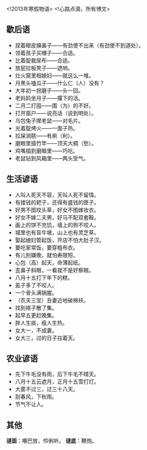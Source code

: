 <!2013年寒假物语>
<!心路点滴，所有博文>

## 歇后语
* 捏着眼皮擤鼻子——有劲使不出来（有劲使不到道处）。
* 领着孩子买帽子——合适。
* 比着腚裁尿布——合适。
* 放屁拉板凳子——遮响。
* 灶火窝里相媳妇——就这么一堆。
* 月黑头嗑瓜子——什么仁（人）没有？
* 大年初一拐磨子——头一回。
* 老妈妈坐月子——撂下的活。
* 二月二打囤——围（为）的不好。
* 打开窗户——说亮话（说到明处）。
* 乌包兔子撵老鼠——对毛片。
* 光着腚烤火——一面子热。
* 拉屎淌脓——有痢（利）。
* 磨眼里插竹竿——顶天大稠（愁）。
* 鸡嘴插到磨眼里——巧吃。
* 老鼠钻到风箱里——两头受气。

## 生活谚语
* 人叫人死天不容，天叫人死不留情。
* 有搂钱的耙子，还得有盛钱的匣子。
* 好男不图坟头草，好女不图嫁妆衣。
* 好女不嫁二夫男，好马不配双套鞍。
* 画上的饼不充饥，墙上的狗不咬人。
* 城里也有盲牛墩，山上也有灵芝草。
* 娶起媳妇管起饭，开店不怕大肚子汉。
* 要吃家常饭，要穿粗布衣。
* 有儿别嫌晚，就怕寿限短。
* 心包（高）起天，命薄起纸。
* 歪鼻子斜眼，一看就不是好察眼。
* 八月十五打下年下的糕。
* 虱子多了不咬人。
* 一个骨头满锅腥。
* （农夫三宝）丑妻近地破棉袄。
* 找到褡子散了集。
* 起早五更赶晚集。
* 胖人生痰，瘦人生热。
* 女大一，不成妻。
* 女大三，过的日子拄着天。

## 农业谚语
* 先下牛毛没有雨，后下牛毛不晴天。
* 八月十五云遮月，正月十五雪打灯。
* 大雾不过三，过三十八天。
* 刮春风，下秋雨。
* 节气不让人。

## 其他
**谜面**：嘲巴放，伶俐听。
**谜底**：鞭炮。


